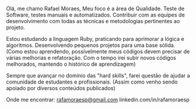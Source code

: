 Olá, me chamo Rafael Moraes, 
 Meu foco é a área de Qualidade. Teste de Software, testes manuais e automatizados. 
  Contribuir com as equipes de desenvolvimento com todas as técnicas e metodologias pertinentes ao projeto. 

Estou estudando a linguagem Ruby, praticando para aprimorar a lógica e algoritmos. Desenvolvendo pequenos projetos para uma base sólida.
 (Como estou aprendendo, possívelmente meus códigos devem precisar de várias melhorias e refatoração.
  Com o tempo irei subir novos códigos melhorados, mantendo o histórico de aprendizagem)

Sempre que avançar no domínio das "hard skills", farei questão de ajudar a comunidade de estudantes e profissionais.
  (Assim como venho sendo apoiado por diversos conteúdos publicados)
  
Onde me encontrar: 
   rafamoraesp@gmail.com
   linkedin.com/in/rafamoraesp
